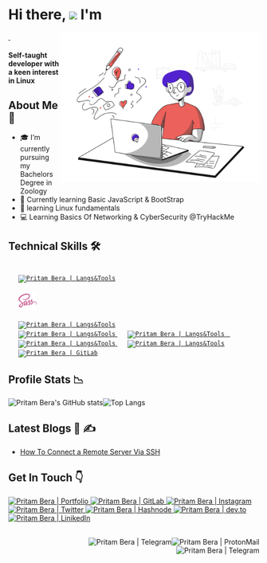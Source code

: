 <!-- Intro Scetion -->
<h1> Hi there, <img src="https://media.giphy.com/media/hvRJCLFzcasrR4ia7z/giphy.gif" width="40px"> I'm </h2>
<p>
<a href="https://github.com/pritambera2000" target="_blank" >
<img height="45px" src="https://img.shields.io/badge/-P%20R%20I%20T%20A%20M-blue?style=for-the-badge" alt=""  >
<img height="45px"  src="https://img.shields.io/badge/-B%20E%20R%20A-pink?style=for-the-badge" alt="">
</a>
<img align="right" width="400" src="./assets/blogging.svg" />
<h4> Self-taught developer with a keen interest in Linux</h4>
<!-- <img align = "right" width="400" src="./assets/web development.svg" /> -->
</p>

<!-- About Me Section -->
<p align="left" >

<h2>About Me 🚀</h2>

- 🎓 I’m currently pursuing my Bachelors Degree in Zoology
- 🌱 Currently learning Basic JavaScript & BootStrap
- 🐧 learning Linux fundamentals
- 💻 Learning Basics Of Networking & CyberSecurity @TryHackMe
</p>
<!-- Skills Section -->
<h2>Technical Skills 🛠</h2>
<p>
<a href="https://bit.ly/33Jr5Cj" target="_blank">
<code>
<img width="37px" style="margin-left:20px" src="https://cdn.jsdelivr.net/gh/devicons/devicon/icons/javascript/javascript-original.svg"alt="Pritam Bera | Langs&Tools">
</code>     
</a>
<a href="https://sass-lang.com/" target="_blank">
<code>
<img width="37px" style="margin-left:20px" src="https://raw.githubusercontent.com/github/explore/80688e429a7d4ef2fca1e82350fe8e3517d3494d/topics/sass/sass.png"alt="Pritam Bera | Langs&Tools">
</code>
</a>
<a href="https://getbootstrap.com/" target="_blank">
<code>
<img width="37px" style="margin-left:20px" src="https://cdn.jsdelivr.net/gh/devicons/devicon/icons/bootstrap/bootstrap-original.svg"alt="Pritam Bera | Langs&Tools">
</code>
<a href="https://github.com/pritambera2000/Frontend_Practices" target="_blank"> <code><img width="37px" style="margin-left:20px" src="https://cdn.jsdelivr.net/gh/devicons/devicon/icons/css3/css3-original.svg"alt="Pritam Bera | Langs&Tools"></code>
</a>
<a href="https://git-scm.com/" target="_blank">
<code><img width="37px" style="margin-left:20px" src="https://cdn.jsdelivr.net/gh/devicons/devicon/icons/git/git-original.svg"alt="Pritam Bera | Langs&Tools"></code>
</a>
<a href="https://gitlab.com/pritambera2000/Dotfiles" target="_blank">
<code> <img width="37px" style="margin-left:20px" src="https://cdn.jsdelivr.net/gh/devicons/devicon/icons/linux/linux-original.svg"alt="Pritam Bera | Langs&Tools"></code>
</a>
<a href="https://www.vim.org/" target="_blank">
<code><img width="37px" style="margin-left:20px" src="https://cdn.jsdelivr.net/gh/devicons/devicon/icons/vim/vim-original.svg"alt="Pritam Bera | Langs&Tools"></code>
</a>
<a href="https://github.com/pritambera2000/Frontend_Practices" target="_blank">
<code><img width="37px" style="margin-left:20px" src="https://cdn.jsdelivr.net/gh/devicons/devicon/icons/html5/html5-original.svg"alt="Pritam Bera | GitLab"></code>
</a>


<!-- /// Icon Styles with shields For Later Use 👇 /// -->

<!-- ![JavaScript](https://img.shields.io/badge/javascript-%23323330.svg?style=for-the-badge&logo=javascript&logoColor=%23F7DF1E)
![HTML5](https://img.shields.io/badge/html5-%23E34F26.svg?style=for-the-badge&logo=html5&logoColor=white)
![CSS3](https://img.shields.io/badge/css3-%231572B6.svg?style=for-the-badge&logo=css3&logoColor=white)
![BootStrap](https://img.shields.io/badge/-Bootstrap-%238A12FC?style=for-the-badge&logo=bootstrap&logoColor=white)
![Git](https://img.shields.io/badge/git-%23F05033.svg?style=for-the-badge&logo=git&logoColor=white)
![GitHub](https://img.shields.io/badge/github-%23121011.svg?style=for-the-badge&logo=github&logoColor=white)
![Vim](https://img.shields.io/badge/VIM-%2311AB00.svg?style=for-the-badge&logo=vim&logoColor=white)
![Shell Script](https://img.shields.io/badge/BASH-%23121011.svg?style=for-the-badge&logo=gnu-bash&logoColor=white)
</p> -->

<!-- Profile Stats -->

## Profile Stats 📉

![Pritam Bera's GitHub stats](https://github-readme-stats.vercel.app/api?username=pritambera2000&count_private=true&show_icons=true&theme=buefy)![Top Langs](https://github-readme-stats.vercel.app/api/top-langs/?username=pritambera2000&layout=compact&theme=buefy)

<!-- // Style For Both Card In Box 👇 /// -->
<!-- | <img align="center" src="https://github-readme-stats.vercel.app/api?username=pritambera2000&count_private=true&show_icons=true&theme=buefy&hide_border=true" alt=""> | <img align="center" src="https://github-readme-stats.vercel.app/api/top-langs/?username=pritambera2000&layout=compact&theme=buefy&hide_border=true"> |
| -------------------------------------------------------------------------------------------------------------------------------------------------------------------- | ---------------------------------------------------------------------------------------------------------------------------------------------------- | -->

## Latest Blogs 📕 ✍️

<!-- BLOG-POST-LIST:START -->
- [How To Connect a Remote Server Via SSH](https://dev.to/pritambera2000/how-to-connect-a-remote-server-via-ssh-3i91)
<!-- BLOG-POST-LIST:END -->

<!-- Socials -->

## Get In Touch 👇

<p>
<a href="https://pritambera2000.github.io/portfolio/ "target="_blank">
    <img src="https://img.shields.io/badge/-Potfolio-%23ff6685?style=for-the-badge&logo=Opsgenie" alt="Pritam Bera | Portfolio">
</a>
<!-- <a href="">
    <img src="https://img.shields.io/badge/-GitHub-black?style=for-the-badge&logo=GitHub" alt="">
</a> -->
<a href="https://gitlab.com/pritambera2000" target="_blank">
    <img src="https://img.shields.io/badge/-GITLAB-%09%20%23FC6D27?style=for-the-badge&logo=gitlab&logoColor=white"alt="Pritam Bera | GitLab">
</a>
<a href="https://instagram.com/pritamlovesphotography" target="_blank">
    <img src="https://img.shields.io/badge/-INSTAGRAM-%09%23e1306c?style=for-the-badge&logo=instagram&&logoColor=white&logoWidth=17" alt="Pritam Bera | Instagram">
</a>
<a href="https://twitter.com/dotslashpritam" target="_blank">
    <img src="https://img.shields.io/badge/-TWITTER-%09%231DA1F2?style=for-the-badge&logo=twitter&logoColor=white&logoWidth=17" alt="Pritam Bera | Twitter">
</a>
<a href="https://pritambera2000.hashnode.dev/" target="_blank">
    <img src="https://img.shields.io/badge/-HASHNODE-%232962FF?style=for-the-badge&logo=hashnode&logoColor=white&logoWidth=17" alt="Pritam Bera | Hashnode">
</a>
<a href="https://dev.to/pritambera2000" target="_blank">
    <img src="https://img.shields.io/badge/-dev-black?style=for-the-badge&logo=dev.to" alt="Pritam Bera | dev.to">
</a>
<a href="">
    <img src="https://img.shields.io/badge/-LINKEDIN-blue?style=for-the-badge&logo=linkedin" alt="Pritam Bera | LinikedIn">
</a>

<br>
<br>
<!-- TeleGram & Mail Link -->

</p>
<a href="mailto:dev.pritambera@pm.me" target="_blank">
  <img align="right" alt="Pritam Bera | ProtonMail" src="https://img.shields.io/badge/-Private-green?style=social&logo=protonmail" />
</a>
<a href="https://t.me/dotslashpritam" target="_blank">
  <img align="right" alt="Pritam Bera | Telegram" src="https://img.shields.io/badge/-Personal-green?style=social&logo=telegram" />
</a>
<a href="https://bit.ly/33Jr5Cj" target="_blank">
  <img align="right" alt="Pritam Bera | Telegram" src="https://img.shields.io/badge/-ListenPritam-green?style=social&logo=spotify" />
</a>

<br>
